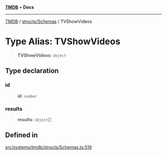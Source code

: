 [**TMDB**](../../../README.md) • **Docs**

***

[TMDB](../../../README.md) / [structs/Schemas](../README.md) / TVShowVideos

# Type Alias: TVShowVideos

> **TVShowVideos**: `object`

## Type declaration

### id

> **id**: `number`

### results

> **results**: `object`[]

## Defined in

[src/systems/tmdb/structs/Schemas.ts:519](https://github.com/Norviah/media-hub/blob/e3dc67aa1738d9ad44e6a4419ef7e26de86e1452/src/systems/tmdb/structs/Schemas.ts#L519)
